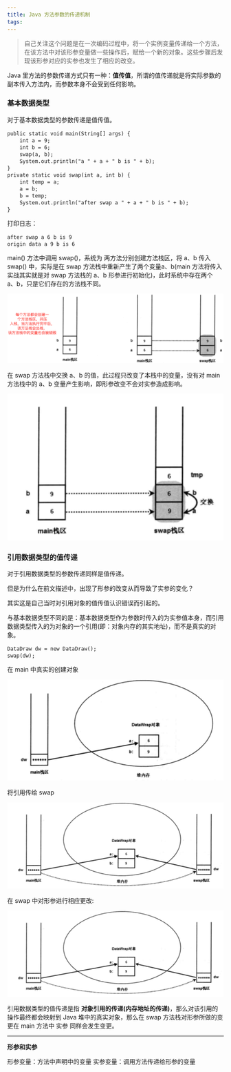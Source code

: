 ```yaml
---
title: Java 方法参数的传递机制
tags:
---
```



>自己关注这个问题是在一次编码过程中，将一个实例变量传递给一个方法，在该方法中对该形参变量做一些操作后，赋给一个新的对象。这些步骤后发现该形参对应的实参也发生了相应的改变。



Java 里方法的参数传递方式只有一种：**值传值**，所谓的值传递就是将实际参数的副本传入方法内，而参数本身不会受到任何影响。

<!-- more -->

### 基本数据类型

对于基本数据类型的参数传递是值传值。

```
public static void main(String[] args) {
    int a = 9;
    int b = 6;
    swap(a, b);
    System.out.println("a " + a + " b is " + b);
}
private static void swap(int a, int b) {
    int temp = a;
    a = b;
    b = temp;
    System.out.println("after swap a " + a + " b is " + b);
}
```

打印日志：
```
after swap a 6 b is 9
origin data a 9 b is 6
```




main() 方法中调用 swap()，系统为 两方法分别创建方法栈区，将 a、b 传入 swap() 中，实际是在 swap 方法栈中重新产生了两个变量a、b(main 方法将传入实战其实就是对 swap 方法栈的 a、b 形参进行初始化)，此时系统中存在两个 a、b，只是它们存在的方法栈不同。


![](/../images/2019_08_01_01.png)


在 swap 方法栈中交换 a、b 的值，此过程只改变了本栈中的变量，没有对 main 方法栈中的 a、b 变量产生影响，即形参改变不会对实参造成影响。

![](/../images/2019_08_02_01.png)

### 引用数据类型的值传递

对于引用数据类型的参数传递同样是值传递。


但是为什么在前文描述中，出现了形参的改变从而导致了实参的变化？

其实这是自己当时对引用对象的值传值认识错误而引起的。


与基本数据类型不同的是：基本数据类型作为参数时传入的为实参值本身，而引用数据类型传入的为对象的一个引用(即：对象内存的其实地址)，而不是真实的对象。


```
DataDraw dw = new DataDraw();
swap(dw);
```

在 main 中真实的创建对象

![](/../images/2019_08_02_02.png)

将引用传给 swap

![](/../images/2019_08_02_03.png)


在 swap 中对形参进行相应更改:

![](/../images/2019_08_02_03.png)


引用数据类型的值传递是指 **对象引用的传递(内存地址的传递)**，那么对该引用的操作最终都会映射到 Java 堆中的真实对象，那么在 swap 方法栈对形参所做的变更在 main 方法中 实参 同样会发生变更。



---

**形参和实参**

形参变量：方法中声明中的变量
实参变量：调用方法传递给形参的变量
